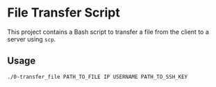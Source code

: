 # File Transfer Script

This project contains a Bash script to transfer a file from the client to a server using `scp`.

## Usage

```bash
./0-transfer_file PATH_TO_FILE IP USERNAME PATH_TO_SSH_KEY
